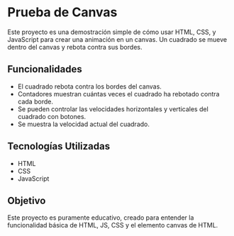 # Prueba de Canvas

Este proyecto es una demostración simple de cómo usar HTML, CSS, y JavaScript para crear una animación en un canvas. Un cuadrado se mueve dentro del canvas y rebota contra sus bordes.

## Funcionalidades

- El cuadrado rebota contra los bordes del canvas.
- Contadores muestran cuántas veces el cuadrado ha rebotado contra cada borde.
- Se pueden controlar las velocidades horizontales y verticales del cuadrado con botones.
- Se muestra la velocidad actual del cuadrado.

## Tecnologías Utilizadas

- HTML
- CSS
- JavaScript

## Objetivo

Este proyecto es puramente educativo, creado para entender la funcionalidad básica de HTML, JS, CSS y el elemento canvas de HTML.

